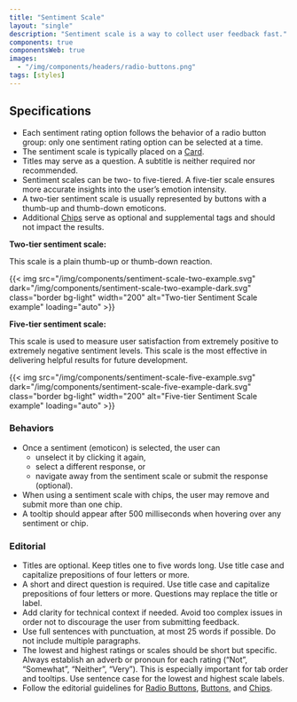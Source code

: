 ```yaml
---
title: "Sentiment Scale"
layout: "single"
description: "Sentiment scale is a way to collect user feedback fast."
components: true
componentsWeb: true
images:
  - "/img/components/headers/radio-buttons.png"
tags: [styles]
---
```


## Specifications

- Each sentiment rating option follows the behavior of a radio button group: only one sentiment rating option can be selected at a time.
- The sentiment scale is typically placed on a [Card](/components/cards/).
- Titles may serve as a question. A subtitle is neither required nor recommended.
- Sentiment scales can be two- to five-tiered. A five-tier scale ensures more accurate insights into the user’s emotion intensity.
- A two-tier sentiment scale is usually represented by buttons with a thumb-up and thumb-down emoticons.
- Additional [Chips](/components/chips/) serve as optional and supplemental tags and should not impact the results.

**Two-tier sentiment scale:**

This scale is a plain thumb-up or thumb-down reaction.

{{< img src="/img/components/sentiment-scale-two-example.svg" dark="/img/components/sentiment-scale-two-example-dark.svg" class="border bg-light" width="200" alt="Two-tier Sentiment Scale example" loading="auto" >}}

**Five-tier sentiment scale:**

This scale is used to measure user satisfaction from extremely positive to extremely negative sentiment levels. This scale is the most effective in delivering helpful results for future development.

{{< img src="/img/components/sentiment-scale-five-example.svg" dark="/img/components/sentiment-scale-five-example-dark.svg" class="border bg-light" width="200" alt="Five-tier Sentiment Scale example" loading="auto" >}}

### Behaviors

- Once a sentiment (emoticon) is selected, the user can
  - unselect it by clicking it again,
  - select a different response, or
  - navigate away from the sentiment scale or submit the response (optional).
- When using a sentiment scale with chips, the user may remove and submit more than one chip.
- A tooltip should appear after 500 milliseconds when hovering over any sentiment or chip.

### Editorial

- Titles are optional. Keep titles one to five words long. Use title case and capitalize prepositions of four letters or more.
- A short and direct question is required. Use title case and capitalize prepositions of four letters or more. Questions may replace the title or label.
- Add clarity for technical context if needed. Avoid too complex issues in order not to discourage the user from submitting feedback.
- Use full sentences with punctuation, at most 25 words if possible. Do not include multiple paragraphs.
- The lowest and highest ratings or scales should be short but specific. Always establish an adverb or pronoun for each rating (“Not”, “Somewhat”, “Neither”, “Very”). This is especially important for tab order and tooltips. Use sentence case for the lowest and highest scale labels.
- Follow the editorial guidelines for [Radio Buttons](/components/radio-buttons/), [Buttons](/components/buttons/), and [Chips](/components/chips/).
